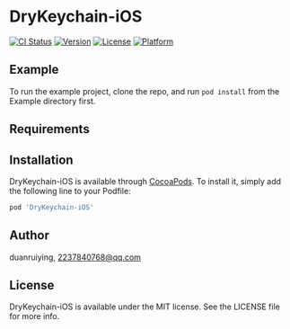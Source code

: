# DryKeychain-iOS

[![CI Status](https://img.shields.io/travis/duanruiying/DryKeychain-iOS.svg?style=flat)](https://travis-ci.org/duanruiying/DryKeychain-iOS)
[![Version](https://img.shields.io/cocoapods/v/DryKeychain-iOS.svg?style=flat)](https://cocoapods.org/pods/DryKeychain-iOS)
[![License](https://img.shields.io/cocoapods/l/DryKeychain-iOS.svg?style=flat)](https://cocoapods.org/pods/DryKeychain-iOS)
[![Platform](https://img.shields.io/cocoapods/p/DryKeychain-iOS.svg?style=flat)](https://cocoapods.org/pods/DryKeychain-iOS)

## Example

To run the example project, clone the repo, and run `pod install` from the Example directory first.

## Requirements

## Installation

DryKeychain-iOS is available through [CocoaPods](https://cocoapods.org). To install
it, simply add the following line to your Podfile:

```ruby
pod 'DryKeychain-iOS'
```

## Author

duanruiying, 2237840768@qq.com

## License

DryKeychain-iOS is available under the MIT license. See the LICENSE file for more info.
